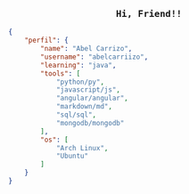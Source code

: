 <!-- Abel GitHub Profile -->
<div align="center">

### <span style="font-family: 'Iosevka', monospace;">Hi, Friend!!</span>

</div>

```json
{
    "perfil": {
        "name": "Abel Carrizo",
        "username": "abelcarriizo",
        "learning": "java",
        "tools": [
            "python/py", 
            "javascript/js",
            "angular/angular",
            "markdown/md",
            "sql/sql",
            "mongodb/mongodb"
        ],
        "os": [ 
            "Arch Linux", 
            "Ubuntu"
        ]
    }
}
```